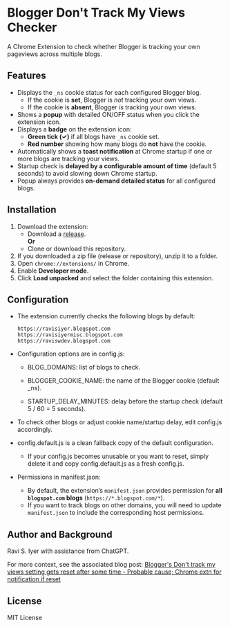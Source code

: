 # Blogger Don't Track My Views Checker

A Chrome Extension to check whether Blogger is tracking your own pageviews across multiple blogs.  

## Features

- Displays the `_ns` cookie status for each configured Blogger blog.
  - If the cookie is **set**, Blogger is *not* tracking your own views.  
  - If the cookie is **absent**, Blogger *is* tracking your own views.
- Shows a **popup** with detailed ON/OFF status when you click the extension icon.
- Displays a **badge** on the extension icon:
  - **Green tick (✓)** if all blogs have `_ns` cookie set.
  - **Red number** showing how many blogs do **not** have the cookie.
- Automatically shows a **toast notification** at Chrome startup if one or more blogs are tracking your views.
- Startup check is **delayed by a configurable amount of time** (default 5 seconds) to avoid slowing down Chrome startup.
- Popup always provides **on-demand detailed status** for all configured blogs.

## Installation

1. Download the extension:
   - Download a [release](https://github.com/ravisiyer/blogger-dont-track-my-views-extn/releases).  
        **Or**  
   - Clone or download this repository.  
2. If you downloaded a zip file (release or repository), unzip it to a folder.
3. Open `chrome://extensions/` in Chrome.  
4. Enable **Developer mode**.  
5. Click **Load unpacked** and select the folder containing this extension.

## Configuration

- The extension currently checks the following blogs by default:

  ```text
  https://ravisiyer.blogspot.com
  https://ravisiyermisc.blogspot.com
  https://raviswdev.blogspot.com
  ```

- Configuration options are in config.js:

  - BLOG_DOMAINS: list of blogs to check.

  - BLOGGER_COOKIE_NAME: the name of the Blogger cookie (default _ns).

  - STARTUP_DELAY_MINUTES: delay before the startup check (default 5 / 60 = 5 seconds).

- To check other blogs or adjust cookie name/startup delay, edit config.js accordingly.

- config.default.js is a clean fallback copy of the default configuration.

  - If your config.js becomes unusable or you want to reset, simply delete it and copy config.default.js as a fresh config.js.

- Permissions in manifest.json:  
  - By default, the extension’s `manifest.json` provides permission for **all `blogspot.com` blogs** (`https://*.blogspot.com/*`).  
  - If you want to track blogs on other domains, you will need to update `manifest.json` to include the corresponding host permissions.

## Author and Background

Ravi S. Iyer with assistance from ChatGPT. 

For more context, see the associated blog post: [Blogger's Don't track my views setting gets reset after some time - Probable cause; Chrome extn for notification if reset](https://raviswdev.blogspot.com/2025/09/bloggers-dont-track-my-views-setting.html)

## License

MIT License